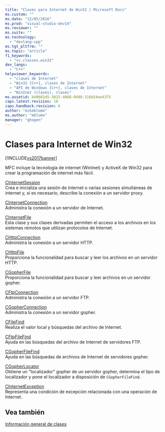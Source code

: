 ```yaml
---
title: "Clases para Internet de Win32 | Microsoft Docs"
ms.custom: ""
ms.date: "12/05/2016"
ms.prod: "visual-studio-dev14"
ms.reviewer: ""
ms.suite: ""
ms.technology: 
  - "devlang-cpp"
ms.tgt_pltfrm: ""
ms.topic: "article"
f1_keywords: 
  - "vc.classes.win32"
dev_langs: 
  - "C++"
helpviewer_keywords: 
  - "clases de Internet"
  - "Win32 [C++], clases de Internet"
  - "API de Windows [C++], clases de Internet"
  - "WinInet (clases), clases"
ms.assetid: b49601d5-3025-4068-9408-316b54ee4375
caps.latest.revision: 10
caps.handback.revision: 6
author: "mikeblome"
ms.author: "mblome"
manager: "ghogen"
---
```

# Clases para Internet de Win32
[!INCLUDE[vs2017banner](../assembler/inline/includes/vs2017banner.md)]

MFC incluye la tecnología de internet \(WinInet\) y ActiveX de Win32 para crear la programación de internet más fácil.  
  
 [CInternetSession](../mfc/reference/cinternetsession-class.md)  
 Crea e inicializa una sesión de internet o varias sesiones simultáneas de internet y, si es necesario, describe la conexión a un servidor proxy.  
  
 [CInternetConnection](../mfc/reference/cinternetconnection-class.md)  
 Administra la conexión a un servidor de Internet.  
  
 [CInternetFile](../mfc/reference/cinternetfile-class.md)  
 Esta clase y sus clases derivadas permiten el acceso a los archivos en los sistemas remotos que utilizan protocolos de Internet.  
  
 [CHttpConnection](../mfc/reference/chttpconnection-class.md)  
 Administra la conexión a un servidor HTTP.  
  
 [CHttpFile](../mfc/reference/chttpfile-class.md)  
 Proporciona la funcionalidad para buscar y leer los archivos en un servidor HTTP.  
  
 [CGopherFile](../mfc/reference/cgopherfile-class.md)  
 Proporciona la funcionalidad para buscar y leer archivos en un servidor gopher.  
  
 [CFtpConnection](../mfc/reference/cftpconnection-class.md)  
 Administra la conexión a un servidor FTP.  
  
 [CGopherConnection](../mfc/reference/cgopherconnection-class.md)  
 Administra la conexión a un servidor gopher.  
  
 [CFileFind](../mfc/reference/cfilefind-class.md)  
 Realiza el valor local y búsquedas del archivo de Internet.  
  
 [CFtpFileFind](../mfc/reference/cftpfilefind-class.md)  
 Ayuda en las búsquedas del archivo de Internet de servidores FTP.  
  
 [CGopherFileFind](../mfc/reference/cgopherfilefind-class.md)  
 Ayuda en las búsquedas de archivos de Internet de servidores gopher.  
  
 [CGopherLocator](../mfc/reference/cgopherlocator-class.md)  
 Obtiene un "localizador" gopher de un servidor gopher, determina el tipo de localizador y pone el localizador a disposición de `CGopherFileFind`.  
  
 [CInternetException](../mfc/reference/cinternetexception-class.md)  
 Representa una condición de excepción relacionada con una operación de Internet.  
  
## Vea también  
 [Información general de clases](../mfc/class-library-overview.md)